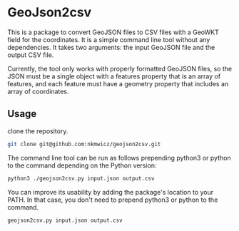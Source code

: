 # GeoJson2csv

This is a package to convert GeoJSON files to CSV files with a GeoWKT field for the coordinates. It is a simple command line tool without any dependencies. It takes two arguments: the input GeoJSON file and the output CSV file.

Currently, the tool only works with properly formatted GeoJSON files, so the JSON must be a single object with a features property that is an array of features, and each feature must have a geometry property that includes an array of coordinates.

## Usage

clone the repository.

```bash
git clone git@github.com:nkmwicz/geojson2csv.git
```

The command line tool can be run as follows prepending python3 or python to the command depending on the Python version:

```bash
python3 ./geojson2csv.py input.json output.csv
```

You can improve its usability by adding the package's location to your PATH. In that case, you don't need to prepend python3 or python to the command.

```bash
geojson2csv.py input.json output.csv
```

